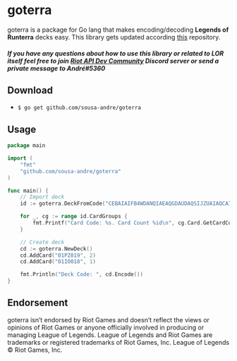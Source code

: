 # goterra

goterra is a package for Go lang that makes encoding/decoding **Legends of Runterra** decks easy. This library gets updated according [this](https://github.com/RiotGames/LoRDeckCodes) repository.


##### If you have any questions about how to use this library or related to LOR itself feel free to join [Riot API Dev Community](https://discord.gg/riotgamesdevrel) Discord server or send a private message to André#5360


## Download
- `$ go get github.com/sousa-andre/goterra`

## Usage

```go
package main

import (
	"fmt"
	"github.com/sousa-andre/goterra"
)

func main() {
	// Import deck
	id := goterra.DeckFromCode("CEBAIAIFB4WDANQIAEAQGDAUDAQSIJZUAIAQCAIEAEAQKBIA")

	for _, cg := range id.CardGroups {
		fmt.Printf("Card Code: %s. Card Count %id\n", cg.Card.GetCardCode(), cg.Count)
	}

	// Create deck
	cd := goterra.NewDeck()
	cd.AddCard("01PZ019", 2)
	cd.AddCard("01IO018", 1)

	fmt.Println("Deck Code: ", cd.Encode())
}
```

## Endorsement
goterra isn’t endorsed by Riot Games and doesn’t reflect the views or opinions of Riot Games or anyone officially involved in producing or managing League of Legends. League of Legends and Riot Games are trademarks or registered trademarks of Riot Games, Inc. League of Legends © Riot Games, Inc.